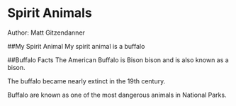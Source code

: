 # Spirit Animals
Author: Matt Gitzendanner

##My Spirit Animal
My spirit animal is a buffalo

##Buffalo Facts
The American Buffalo is Bison bison and is also known as a bison.

The buffalo became nearly extinct in the 19th century.

Buffalo are known as one of the most dangerous animals in National Parks.
